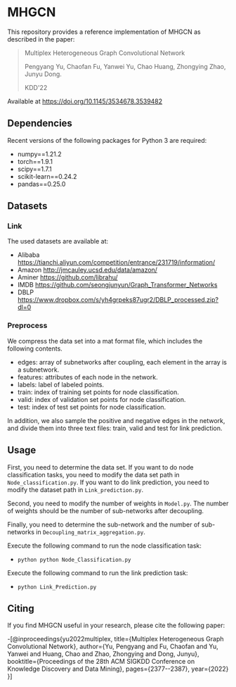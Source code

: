 # MHGCN
This repository provides a reference implementation of MHGCN as described in the paper:
> Multiplex Heterogeneous Graph Convolutional Network
> 
> Pengyang Yu, Chaofan Fu, Yanwei Yu, Chao Huang, Zhongying Zhao, Junyu Dong.
> 
> KDD'22

Available at https://doi.org/10.1145/3534678.3539482

## Dependencies
Recent versions of the following packages for Python 3 are required:
* numpy==1.21.2
* torch==1.9.1
* scipy==1.7.1
* scikit-learn==0.24.2
* pandas==0.25.0

## Datasets
### Link
The used datasets are available at:
* Alibaba https://tianchi.aliyun.com/competition/entrance/231719/information/
* Amazon http://jmcauley.ucsd.edu/data/amazon/
* Aminer https://github.com/librahu/
* IMDB https://github.com/seongjunyun/Graph_Transformer_Networks
* DBLP https://www.dropbox.com/s/yh4grpeks87ugr2/DBLP_processed.zip?dl=0

### Preprocess
We compress the data set into a mat format file, which includes the following contents.
* edges: array of subnetworks after coupling, each element in the array is a subnetwork.
* features: attributes of each node in the network.
* labels: label of labeled points.
* train: index of training set points for node classification. 
* valid: index of validation set points for node classification.
* test: index of test set points for node classification.

In addition, we also sample the positive and negative edges in the network, and divide them into three text files: train, valid and test for link prediction.

## Usage
First, you need to determine the data set. If you want to do node classification tasks, you need to modify the data set path in `Node_classification.py`. If you want to do link prediction, you need to modify the dataset path in `Link_prediction.py`.

Second, you need to modify the number of weights in `Model.py`. The number of weights should be the number of sub-networks after decoupling.

Finally, you need to determine the sub-network and the number of sub-networks in `Decoupling_matrix_aggregation.py`.

Execute the following command to run the node classification task:

* `python python Node_Classification.py`

Execute the following command to run the link prediction task:

* `python Link_Prediction.py`

## Citing
If you find MHGCN useful in your research, please cite the following paper:

-[@inproceedings{yu2022multiplex,
  title={Multiplex Heterogeneous Graph Convolutional Network},
  author={Yu, Pengyang and Fu, Chaofan and Yu, Yanwei and Huang, Chao and Zhao, Zhongying and Dong, Junyu},
  booktitle={Proceedings of the 28th ACM SIGKDD Conference on Knowledge Discovery and Data Mining},
  pages={2377--2387},
  year={2022}
}]
